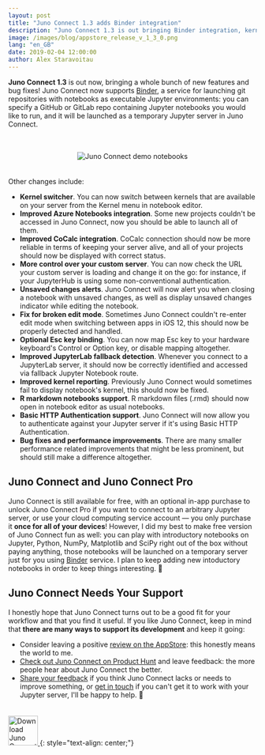 ```yaml
---
layout: post
title: "Juno Connect 1.3 adds Binder integration"
description: "Juno Connect 1.3 is out bringing Binder integration, kernel switcher and more"
image: /images/blog/appstore_release_v_1_3_0.png
lang: "en_GB"
date: 2019-02-04 12:00:00
author: Alex Staravoitau
---
```


**Juno Connect 1.3** is out now, bringing a whole bunch of new features and bug fixes! Juno Connect now supports [Binder](https://mybinder.org), a service for launching git repositories with notebooks as executable Jupyter environments: you can specify a GitHub or GitLab repo containing Jupyter notebooks you would like to run, and it will be launched as a temporary Jupyter server in Juno Connect. <!--more-->

<span style="display:block; height: 20px;"></span>
<div style="text-align: center;">
	<img src="{{ "/images/blog/appstore_release_v_1_3_0.png" | prepend: site.baseurl }}" alt="Juno Connect demo notebooks">
</div>
<span style="display:block; height: 20px;"></span>

Other changes include:

* **Kernel switcher**. You can now switch between kernels that are available on your server from the Kernel menu in notebook editor.
* **Improved Azure Notebooks integration**. Some new projects couldn't be accessed in Juno Connect, now you should be able to launch all of them.
* **Improved CoCalc integration**. CoCalc connection should now be more reliable in terms of keeping your server alive, and all of your projects should now be displayed with correct status.
* **More control over your custom server**. You can now check the URL your custom server is loading and change it on the go: for instance, if your JupyterHub is using some non-conventional authentication.
* **Unsaved changes alerts**. Juno Connect will now alert you when closing a notebook with unsaved changes, as well as display unsaved changes indicator while editing the notebook.
* **Fix for broken edit mode**. Sometimes Juno Connect couldn't re-enter edit mode when switching between apps in iOS 12, this should now be properly detected and handled.
* **Optional Esc key binding**. You can now map Esc key to your hardware keyboard's Control or Option key, or disable mapping altogether.
* **Improved JupyterLab fallback detection**. Whenever you connect to a JupyterLab server, it should now be correctly identified and accessed via fallback Jupyter Notebook route.
* **Improved kernel reporting**. Previously Juno Connect would sometimes fail to display notebook's kernel, this should now be fixed.
* **R markdown notebooks support**. R markdown files (.rmd) should now open in notebook editor as usual notebooks.
* **Basic HTTP Authentication support**. Juno Connect will now allow you to authenticate against your Jupyter server if it's using Basic HTTP Authentication.
* **Bug fixes and performance improvements**. There are many smaller performance related improvements that might be less prominent, but should still make a difference altogether.

## Juno Connect and Juno Connect Pro
Juno Connect is still available for free, with an optional in-app purchase to unlock Juno Connect Pro if you want to connect to an arbitrary Jupyter server, or use your cloud computing service account — you only purchase it **once for all of your devices**! However, I did my best to make free version of Juno Connect fun as well: you can play with introductory notebooks on Jupyter, Python, NumPy, Matplotlib and SciPy right out of the box without paying anything, those notebooks will be launched on a temporary server just for you using [Binder](https://mybinder.org) service. I plan to keep adding new intoductory notebooks in order to keep things interesting. 🙂

## Juno Connect Needs Your Support
I honestly hope that Juno Connect turns out to be a good fit for your workflow and that you find it useful. If you like Juno Connect, keep in mind that **there are many ways to support its development** and keep it going:

* Consider leaving a positive [review on the AppStore](https://itunes.apple.com/app/juno-jupyter-notebook-client/id1315744137): this honestly means the world to me.
* [Check out Juno Connect on Product Hunt](https://www.producthunt.com/posts/juno-767a5996-5c93-4d62-880d-14268d1093e5) and leave feedback: the more people hear about Juno Connect the better.
* [Share your feedback](mailto:feedback@juno.sh) if you think Juno Connect lacks or needs to improve something, or [get in touch](mailto:help@juno.sh) if you can't get it to work with your Jupyter server, I'll be happy to help. 🙂

<a href="https://itunes.apple.com/app/juno-jupyter-notebook-client/id1315744137" target="blank">
	<span style="display:block; height: 20px;"></span>
    <img class="download-appstore-badge" style="height: 60px;" alt="Download Juno Connect on AppStore" src="{{ "/images/download_black.svg" | prepend: site.baseurl }}">
</a>
{: style="text-align: center;"}


